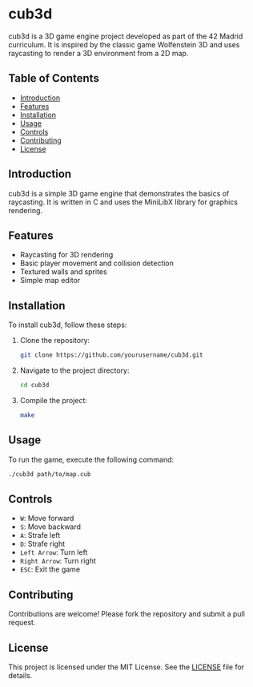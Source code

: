 # cub3d

cub3d is a 3D game engine project developed as part of the 42 Madrid curriculum. It is inspired by the classic game Wolfenstein 3D and uses raycasting to render a 3D environment from a 2D map.

## Table of Contents
- [Introduction](#introduction)
- [Features](#features)
- [Installation](#installation)
- [Usage](#usage)
- [Controls](#controls)
- [Contributing](#contributing)
- [License](#license)

## Introduction
cub3d is a simple 3D game engine that demonstrates the basics of raycasting. It is written in C and uses the MiniLibX library for graphics rendering.

## Features
- Raycasting for 3D rendering
- Basic player movement and collision detection
- Textured walls and sprites
- Simple map editor

## Installation
To install cub3d, follow these steps:

1. Clone the repository:
    ```sh
    git clone https://github.com/yourusername/cub3d.git
    ```
2. Navigate to the project directory:
    ```sh
    cd cub3d
    ```
3. Compile the project:
    ```sh
    make
    ```

## Usage
To run the game, execute the following command:
```sh
./cub3d path/to/map.cub
```

## Controls
- `W`: Move forward
- `S`: Move backward
- `A`: Strafe left
- `D`: Strafe right
- `Left Arrow`: Turn left
- `Right Arrow`: Turn right
- `ESC`: Exit the game

## Contributing
Contributions are welcome! Please fork the repository and submit a pull request.

## License
This project is licensed under the MIT License. See the [LICENSE](LICENSE) file for details.
